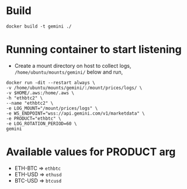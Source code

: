 # Build
```
docker build -t gemini ./
```

# Running container to start listening
* Create a mount directory on host to collect logs, `/home/ubuntu/mounts/gemini/` below and run,

```
docker run -dit --restart always \
-v /home/ubuntu/mounts/gemini/:/mount/prices/logs/ \
-v $HOME/.aws:/home/.aws \
-h "ethbtc2" \
--name "ethbtc2" \
-e LOG_MOUNT="/mount/prices/logs" \
-e WS_ENDPOINT="wss://api.gemini.com/v1/marketdata" \
-e PRODUCT="ethbtc" \
-e LOG_ROTATION_PERIOD=60 \
gemini
```

# Available values for PRODUCT arg
* ETH-BTC => `ethbtc`
* ETH-USD => `ethusd`
* BTC-USD => `btcusd`
